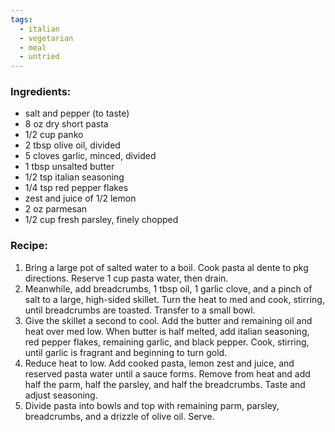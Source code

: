 ```yaml
---
tags:
  - italian
  - vegetarian
  - meal
  - untried
---
```

### Ingredients:
- salt and pepper (to taste)
- 8 oz dry short pasta
- 1/2 cup panko 
- 2 tbsp olive oil, divided
- 5 cloves garlic, minced, divided
- 1 tbsp unsalted butter
- 1/2 tsp italian seasoning
- 1/4 tsp red pepper flakes
- zest and juice of 1/2 lemon
- 2 oz parmesan
- 1/2 cup fresh parsley, finely chopped

### Recipe:
1. Bring a large pot of salted water to a boil. Cook pasta al dente to pkg directions. Reserve 1 cup pasta water, then drain. 
2. Meanwhile, add breadcrumbs, 1 tbsp oil, 1 garlic clove, and a pinch of salt to a large, high-sided skillet. Turn the heat to med and cook, stirring, until breadcrumbs are toasted. Transfer to a small bowl. 
3. Give the skillet a second to cool. Add the butter and remaining oil and heat over med low. When butter is half melted, add italian seasoning, red pepper flakes, remaining garlic, and black pepper. Cook, stirring, until garlic is fragrant and beginning to turn gold. 
4. Reduce heat to low. Add cooked pasta, lemon zest and juice, and reserved pasta water until a sauce forms. Remove from heat and add half the parm, half the parsley, and half the breadcrumbs. Taste and adjust seasoning.
5. Divide pasta into bowls and top with remaining parm, parsley, breadcrumbs, and a drizzle of olive oil. Serve. 